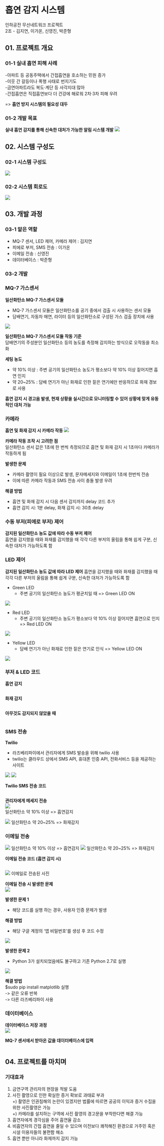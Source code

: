 # 흡연 감지 시스템
인하공전 무선네트워크 프로젝트  
2조 - 김지연, 이가온, 신영진, 박준형

## 01. 프로젝트 개요

### 01-1 실내 흡연 피해 사례
-아파트 등 공동주택에서 간접흡연을 호소하는 민원 증가  
-이웃 간 갈등이나 폭행 사태로 번지기도  
-금연아파트라도 복도·계단 등 사각지대 많아  
-간접흡연은 직접흡연보다 더 건강에 해로워 2차·3차 피해 우려  
  
=> **흡연 방지 시스템의 필요성 대두**

### 01-2 개발 목표
**실내 흡연 감지를 통해 신속한 대처가 가능한 알림 시스템 개발**
<img width="" height="" src="./image/client_result2.png"/> 

## 02. 시스템 구성도

### 02-1 시스템 구성도
<img width="" height="" src="./image/system.png"/> 

### 02-2 시스템 회로도
<img width="" height="" src="./image/diagram.png"/> 
    
## 03. 개발 과정

### 03-1 맡은 역할
- MQ-7 센서, LED 제어, 카메라 제어 : 김지연
- 피에로 부저, SMS 전송 : 이가온
- 이메일 전송 : 신영진
- 데이터베이스 : 박준형

### 03-2 개발  

### MQ-7  가스센서
**일산화탄소 MQ-7 가스센서 모듈**
- MQ-7 가스센서 모듈은 일산화탄소를 공기 중에서 검출 시 사용하는 센서 모듈
- 담배연기,  자동차 매연, 라이터 등의 일산화탄소로 구성된 가스 검출 장치에 사용
<img width="" height="" src="./image/mq7.png"/>  

**일산화탄소 MQ-7 가스센서 모듈 작동 기준**  
담배연기의 주성분인 일산화탄소 등의 농도를 측정해 감지하는 방식으로 오작동을 최소화  

**세팅 농도**  
- 약 10% 이상 : 주변 공기의 일산화탄소 농도가 평소보다 약 10% 이상 짙어지면 흡연 인지  
- 약 20~25% :  담배 연기가 아닌 화재로 인한 짙은 연기에만 반응하므로 화재 경보로 사용  

**흡연 감지 시 경고음 발생, 현재 상황을 실시간으로 모니터링할 수 있어 상황에 맞게 유동적인 대처 가능**

### 카메라
**흡연 및 화재 감지 시 카메라 작동**
<img width="" height="" src="./image/camera.png"/>  

**카메라 작동 조작 시 고려한 점**  
일산화탄소 센서 값은 1초에 한 번씩 측정되므로 흡연 및 화재 감지 시 1초마다 카메라가 작동하게 됨  

**발생한 문제**
- 카메라 촬영이 필요 이상으로 발생, 문자메세지와 이메일이 1초에 한번씩 전송
- 이에 따른 카메라 작동과 SMS 전송 사이 충돌 발생 우려  

**해결 방법**
- 흡연 및 화재 감지 시 다음 센서 감지까지 delay 코드 추가
- 흡연 감지 시: 1분 delay, 화재 감지 시: 30초 delay  


### 수동 부저(피에로 부저) 제어  
**감지된 일산화탄소 농도 값에 따라 수동 부저 제어**  
흡연을 감지했을 때와 화재를 감지했을 때 각각 다른 부저의 울림을 통해 쉽게 구분, 신속한 대처가 가능하도록 함

###  LED 제어  
**감지된 일산화탄소 농도 값에 따라 LED 제어**
흡연을 감지했을 때와 화재를 감지했을 때 각각 다른 부저의 울림을 통해 쉽게 구분, 신속한 대처가 가능하도록 함  

* Green LED
  * 주변 공기의 일산화탄소 농도가 평균치일 때
=> Green LED ON  
<img width="" height="" src="./image/greenLed.png"/>  

* Red LED
  * 주변 공기의 일산화탄소 농도가 평소보다 약 10% 이상 짙어지면 흡연으로 인지
=> Red LED ON  
<img width="" height="" src="./image/redLed.png"/>  

* Yellow LED
  * 담배 연기가 아닌 화재로 인한 짙은 연기로 인식
=> Yellow LED ON
<img width="" height="" src="./image/yellowLed.png"/>  


###  부저 & LED 코드  
**흡연 감지**
```python

```

**화재 감지**
```python

```

**아무것도 감지되지 않았을 때**
```python

```

###  SMS 전송
**Twilio**
- 라즈베리파이에서 관리자에게 SMS 발송을 위해 twilio 사용
- twilio는 클라우드 상에서 SMS API, 휴대폰 인증 API, 전화서비스 등을 제공하는 사이트
<img width="" height="" src="./image/twilio.png"/>  
<img width="" height="" src="./image/twilioFlow.png"/>  

**Twilio SMS 전송 코드**
```python

```

**관리자에게 메세지 전송**  
<img width="" height="" src="./image/smsSmoke.png"/>  
일산화탄소 약 10% 이상  =>  흡연감지 

<img width="" height="" src="./image/smsFire.png"/>  
일산화탄소 약 20~25%  => 화재감지  



###  이메일 전송
<img width="" height="" src="./image/emailSmoke.png"/>  
일산화탄소 약 10% 이상  =>  흡연감지 

<img width="" height="" src="./image/emailFire.png"/>  
일산화탄소 약 20~25%  => 화재감지  
 
**이메일 전송 코드 (흡연 감지 시)**
```python

```
<img width="" height="" src="./image/emailImage.png"/>  
이메일로 전송된 사진  

**이메일 전송 시 발생한 문제**  
<img width="" height="" src="./image/emailProblem.png"/>  


**발생한 문제 1**  
- 해당 코드를 실행 하는 경우, 사용자 인증 문제가 발생  
 

**해결 방법**  
- 해당 구글 계정의 ‘앱 비밀번호’를 생성 후 코드 수정  
<img width="" height="" src="./image/emailSolution.png"/> 


**발생한 문제 2**  
- Python 3가 설치되었음에도 불구하고 기존 Python 2.7로 실행
<img width="" height="" src="./image/emailSolution2.png"/> 

**해결 방법**  
$sudo pip install matplotlib 실행  
-> 같은 오류 반복  
-> 다른 라즈베리파이 사용  


###  데이터베이스  
**데이터베이스 저장 과정**  
<img width="" height="" src="./image/database.png"/>  

**MQ-7 센서에서 받아온 값을 데이터베이스에 입력**
```python

```


## 04. 프로젝트를 마치며
### 기대효과  
1. 금연구역 관리자의 현장을 적발 도움
2. 사진 촬영으로 인한 확실한 증거 확보로 과태료 부과  
      +) 촬영은 인권침해의 논란이 있겠지만 법률에 따르면 공공의 이익과 증거 수집을 위한 사진촬영은 가능   
      +) 카메라를 설치하는 구역에 사진 촬영의 경고문을 부착한다면 해결 가능 
3. 흡연자에게 경각심을 주어 흡연율 감소
4. 비흡연자의 간접 흡연을 줄일 수 있으며 이전보다 쾌적해진 환경으로 거주민 혹은 시설 이용자들의 불편함 해소
5. 흡연 뿐만 아니라 화제까지 감지 가능

